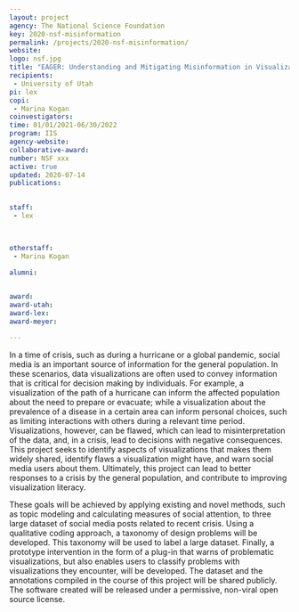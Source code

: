 ```yaml
---
layout: project
agency: The National Science Foundation
key: 2020-nsf-misinformation
permalink: /projects/2020-nsf-misinformation/
website:
logo: nsf.jpg
title: "EAGER: Understanding and Mitigating Misinformation in Visualizations On Social Media"
recipients:
 - University of Utah
pi: lex
copi: 
 - Marina Kogan
coinvestigators:
time: 01/01/2021-06/30/2022
program: IIS
agency-website: 
collaborative-award: 
number: NSF xxx
active: true
updated: 2020-07-14
publications: 

 
staff:
 - lex


 
otherstaff: 
 - Marina Kogan
 
alumni:


award: 
award-utah: 
award-lex: 
award-meyer: 

---
```


In a time of crisis, such as during a hurricane or a global pandemic, social media is an important source of information for the general population. In these scenarios, data visualizations are often used to convey information that is critical for decision making by individuals. For example, a visualization of the path of a hurricane can inform the affected population about the need to prepare or evacuate; while a visualization about the prevalence of a disease in a certain area can inform personal choices, such as limiting interactions with others during a relevant time period. Visualizations, however, can be flawed, which can lead to misinterpretation of the data, and, in a crisis, lead to decisions with negative consequences. This project seeks to identify aspects of visualizations that makes them widely shared, identify flaws a visualization might have, and warn social media users about them. Ultimately, this project can lead to better responses to a crisis by the general population, and contribute to improving visualization literacy. 

These goals will be achieved by applying existing and novel methods, such as topic modeling and calculating measures of social attention, to three large dataset of social media posts related to recent crisis. Using a qualitative coding approach, a taxonomy of design problems will be developed. This taxonomy will be used to label a large dataset. Finally, a prototype intervention in the form of a plug-in that warns of problematic visualizations, but also enables users to classify problems with visualizations they encounter, will be developed. The dataset and the annotations compiled in the course of this project will be shared publicly. The software created will be released under a permissive, non-viral open source license.



